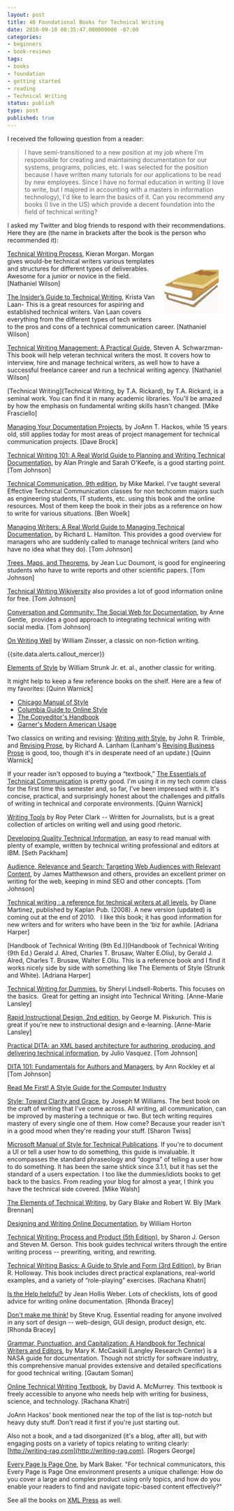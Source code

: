```yaml
---
layout: post
title: 40 Foundational Books for Technical Writing
date: 2010-09-10 08:35:47.000000000 -07:00
categories:
- beginners
- book-reviews
tags:
- books
- foundation
- getting started
- reading
- Technical Writing
status: publish
type: post
published: true
---
```

I received the following question from a reader:

> I have semi-transitioned to a new position at my job where I'm responsible for creating and maintaining documentation for our systems, programs, policies, etc. I was selected for the position because I have written many tutorials for our applications to be read by new employees. Since I have no formal education in writing (I love to write, but I majored in accounting with a masters in information technology), I'd like to learn the basics of it. Can you recommend any books (I live in the US) which provide a decent foundation into the field of technical writing?

I asked my Twitter and blog friends to respond with their recommendations. Here they are (the name in brackets after the book is the person who recommended it):

<img src="/images/book24.png" style="float:right; padding: 20px;"/>

[Technical Writing Process](https://www.amazon.com/Technical-Writing-Process-five-step-procedures/dp/0994169310/ref=sr_1_1?s=books&ie=UTF8&qid=1518580945&sr=1-1&keywords=technical+writing+process), Kieran Morgan. Morgan gives would-be technical writers various templates and structures for different types of deliverables. Awesome for a junior or novice in the field. [Nathaniel Wilson]

[The Insider’s Guide to Technical Writing](https://www.amazon.com/Insiders-Guide-Technical-Writing/dp/1937434036/ref=sr_1_4?s=books&ie=UTF8&qid=1518581019&sr=1-4&keywords=Krista+van+laan), Krista Van Laan- This is a great resources for aspiring and established technical writers. Van Laan covers everything from the different types of tech writers to the pros and cons of a technical communication career. [Nathaniel Wilson]

[Technical Writing Management: A Practical Guide](https://www.amazon.com/Technical-Writing-Management-Practical-Guide/dp/1456534181/ref=sr_1_3?s=books&ie=UTF8&qid=1518581084&sr=1-3&keywords=Steven+Schwarzman), Steven A. Schwarzman-This book will help veteran technical writers the most. It covers how to interview, hire and manage technical writers, as well how to have a successful freelance career and run a technical writing agency. [Nathaniel Wilson]

[Technical Writing](Technical Writing, by T.A. Rickard), by T.A. Rickard, is a seminal work. You can find it in many academic libraries. You'll be amazed by how the emphasis on fundamental writing skills hasn't changed. \[Mike Frasciello\]

[Managing Your Documentation Projects](http://www.amazon.com/Managing-Documentation-Projects-JoAnn-Hackos/dp/0471590991), by JoAnn T. Hackos, while 15 years old, still applies today for most areas of project management for technical communication projects. \[Dave Brock\]

[Technical Writing 101: A Real World Guide to Planning and Writing Technical Documentation,](http://www.amazon.com/Technical-Writing-101-Real-World-Documentation/dp/097047332X) by Alan Pringle and Sarah O'Keefe, is a good starting point. \[Tom Johnson\]

[Technical Communication, 9th edition](http://www.amazon.com/Technical-Communication-Mike-Markel/dp/0312485972/ref=pd_cp_b_0), by Mike Markel. I've taught several Effective Technical Communication classes for non techcomm majors such as engineering students, IT students, etc. using this book and the online resources. Most of them keep the book in their jobs as a reference on how to write for various situations. \[Ben Woelk\]

[Managing Writers: A Real World Guide to Managing Technical Documentation](http://xmlpress.net/managingwriters.html), by Richard L. Hamilton. This provides a good overview for managers who are suddenly called to manage technical writers (and who have no idea what they do). \[Tom Johnson\]

[Trees, Maps, and Theorems](http://www.treesmapsandtheorems.com/), by Jean Luc Doumont, is good for engineering students who have to write reports and other scientific papers. \[Tom Johnson\]

[Technical Writing Wikiversity](http://en.wikiversity.org/wiki/Technical_writing) also provides a lot of good information online for free. \[Tom Johnson\]

[Conversation and Community: The Social Web for Documentation](http://justwriteclick.com/book/), by Anne Gentle,  provides a good approach to integrating technical writing with social media. \[Tom Johnson\]

[On Writing Well](http://www.amazon.com/Writing-Well-25th-Anniversary-Nonfiction/dp/0060006641) by William Zinsser, a classic on non-fiction writing.

{{site.data.alerts.callout_mercer}}

[Elements of Style](http://www.amazon.com/Elements-Style-Fourth-William-Strunk/dp/020530902X/ref=pd_sim_b_2) by William Strunk Jr. et. al., another classic for writing.

It might help to keep a few reference books on the shelf. Here are a few of my favorites: \[Quinn Warnick\]

*   [Chicago Manual of Style](http://www.chicagomanualofstyle.org)
*   [Columbia Guide to Online Style](http://www.amazon.com/dp/0231132115/)
*   [The Copyeditor's Handbook](http://www.amazon.com/dp/0520246888/)
*   [Garner's Modern American Usage](http://www.amazon.com/gp/product/0195382757)

Two classics on writing and revising: [Writing with Style](http://www.amazon.com/dp/0130257133), by John R. Trimble, and [Revising Prose](http://www.amazon.com/dp/0321441699/), by Richard A. Lanham (Lanham's [Revising Business Prose](http://www.amazon.com/dp/0205309445/) is good, too, though it's in desperate need of an update.) \[Quinn Warnick\]

If your reader isn't opposed to buying a “textbook,” [The Essentials of Technical Communication](http://www.amazon.com/dp/0195384229) is pretty good. I'm using it in my tech comm class for the first time this semester and, so far, I've been impressed with it. It's concise, practical, and surprisingly honest about the challenges and pitfalls of writing in technical and corporate environments. \[Quinn Warnick\]

[Writing Tools](http://www.amazon.com/gp/product/0316014990?ie=UTF8&tag=learpath01-20&linkCode=as2&camp=1789&creative=390957&creativeASIN=0316014990) by Roy Peter Clark -- Written for Journalists, but is a great collection of articles on writing well and using good rhetoric.

[Developing Quality Technical Information](http://www.amazon.com/Developing-Quality-Technical-Information-Handbook/dp/0131477498), an easy to read manual with plenty of example, written by technical writing professional and editors at IBM. \[Seth Packham\]

[Audience, Relevance and Search: Targeting Web Audiences with Relevant Content](http://www.amazon.com/Audience-Relevance-Search-Targeting-Audiences/dp/0137004206), by James Matthewson and others, provides an excellent primer on writing for the web, keeping in mind SEO and other concepts. \[Tom Johnson\]

[Technical writing : a reference for technical writers at all levels](http://www.amazon.com/Kaplan-Technical-Writing-Resource-Writers/dp/1427797218), by Diane Martinez, published by Kaplan Pub. (2008). A new version (updated) is coming out at the end of 2010.   I like this book; it has good information for new writers and for writers who have been in the ‘biz for awhile. \[Adriana Harper\]

[Handbook of Technical Writing (9th Ed.)](Handbook of Technical Writing (9th Ed.) Gerald J. Alred, Charles T. Brusaw, Walter E.Oliu), by Gerald J. Alred, Charles T. Brusaw, Walter E.Oliu. This is a reference book and I find it works nicely side by side with something like The Elements of Style (Strunk and White). \[Adriana Harper\]

[Technical Writing for Dummies](http://www.amazon.co.uk/Technical-Writing-Dummies-Sheryl-Lindsell-Roberts/dp/0764553089/ref=sr_1_1?ie=UTF8&s=books&qid=1283958591&sr=8-1), by Sheryl Lindsell-Roberts. This focuses on the basics.  Great for getting an insight into Technical Writing. \[Anne-Marie Lansley\]

[Rapid Instructional Design, 2nd edition,](http://www.amazon.co.uk/Rapid-Instructional-Design-Essential-Knowledge/dp/0787980730) by George M. Piskurich. This is great if you're new to instructional design and e-learning. \[Anne-Marie Lansley\]

[Practical DITA: an XML based architecture for authoring, producing, and delivering technical information](http://www.amazon.com/Practical-Dita-Julio-Vazquez/dp/0557045843), by Julio Vasquez. \[Tom Johnson\]

[DITA 101: Fundamentals for Authors and Managers](http://www.rockley.com/DITA101/), by Ann Rockley et al \[Tom Johnson\]

[Read Me First! A Style Guide for the Computer Industry](http://www.amazon.com/First-Style-Guide-Computer-Industry/dp/0131428993)

[Style: Toward Clarity and Grace](http://www.amazon.com/Style-Clarity-Chicago-Writing-Publishing/dp/0226899152/ref=ntt_at_ep_dpi_3), by Joseph M Williams. The best book on the craft of writing that I've come across. All writing, all communication, can be improved by mastering a technique or two. But tech writing requires mastery of every single one of them. How come? Because your reader isn't in a good mood when they're reading your stuff. \[Sharon Twiss\]

[Microsoft Manual of Style for Technical Publications](http://www.microsoft.com/learning/en/us/book.aspx?ID=6074&locale=en-us). If you're to document a UI or tell a user how to do something, this guide is invaluable. It encompasses the standard phraseology and “dogma” of telling a user how to do something. It has been the same shtick since 3.1.1, but it has set the standard of a users expectation. I too like the dummies/idiots books to get back to the basics. From reading your blog for almost a year, I think you have the technical side covered. \[Mike Walsh\]

[The Elements of Technical Writing](http://www.amazon.com/Elements-Technical-Writing-Gary-Blake/dp/0025114468), by Gary Blake and Robert W. Bly \[Mark Brennan\]

[Designing and Writing Online Documentation](http://www.amazon.com/Designing-Writing-Online-Documentation-Hypermedia/dp/0471306355), by William Horton

[Technical Writing: Process and Product (5th Edition)](http://www.amazon.com/Technical-Writing-Process-Product-5th/dp/0131196642), by Sharon J. Gerson and Steven M. Gerson. This book guides technical writers through the entire writing process -- prewriting, writing, and rewriting.

[Technical Writing Basics: A Guide to Style and Form (3rd Edition)](http://www.amazon.com/Technical-Writing-Basics-Guide-Style/dp/0131140892), by Brian R. Holloway. This book includes direct practical explanations, real-world examples, and a variety of “role-playing” exercises. \[Rachana Khatri\]

[Is the Help helpful?](http://astore.amazon.com/cybertconsul-20/detail/1930919603) by Jean Hollis Weber. Lots of checklists, lots of good advice for writing online documentation. \[Rhonda Bracey\]

[Don't make me think!](http://astore.amazon.com/cybertconsul-20/detail/0321344758) by Steve Krug. Essential reading for anyone involved in any sort of design -- web-design, GUI design, product design, etc. \[Rhonda Bracey\]

[Grammar, Punctuation, and Capitalization: A Handbook for Technical Writers and Editors](http://www.amazon.com/Grammar-punctuation-capitalization-handbook-technical/dp/B00010CSE0), by Mary K. McCaskill (Langley Research Center) is a NASA guide for documentation. Though not strictly for software industry, this comprehensive manual provides extensive and detailed specifications for good technical writing. \[Gautam Soman\]

[Online Technical Writing Textbook](http://www.io.com/~hcexres/textbook/), by David A. McMurrey. This textbook is freely accessible to anyone who needs help with writing for business, science, and technology. \[Rachana Khatri\]

JoAnn Hackos' book mentioned near the top of the list is top-notch but heavy duty stuff. Don't read it first if you're just starting out.  

Also not a book, and a tad disorganized (it's a blog, after all), but with engaging posts on a variety of topics relating to writing clearly: [http://writing-rag.com](http://writing-rag.com). \[Rogers George\]

[Every Page Is Page One](https://everypageispageone.com/), by Mark Baker. "For technical communicators, this Every Page is Page One environment presents a unique challenge: How do you cover a large and complex product using only topics, and how do you enable your readers to find and navigate topic-based content effectively?"

See all the books on [XML Press](https://store.xmlpress.com/) as well.
